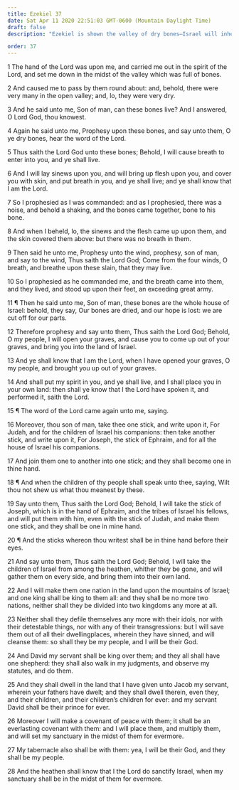 ```yaml
---
title: Ezekiel 37
date: Sat Apr 11 2020 22:51:03 GMT-0600 (Mountain Daylight Time)
draft: false
description: "Ezekiel is shown the valley of dry bones—Israel will inherit the land in the Resurrection—The stick of Judah (the Bible) and the stick of Joseph (the Book of Mormon) will become one in the Lord’s hand—The children of Israel will be gathered and cleansed—David (the Messiah) will reign over them—They will receive the everlasting gospel covenant."

order: 37
---
```

    
1 The hand of the Lord was upon me, and carried me out in the spirit of the Lord, and set me down in the midst of the valley which was full of bones.

2 And caused me to pass by them round about: and, behold, there were very many in the open valley; and, lo, they were very dry.

3 And he said unto me, Son of man, can these bones live? And I answered, O Lord God, thou knowest.

4 Again he said unto me, Prophesy upon these bones, and say unto them, O ye dry bones, hear the word of the Lord.

5 Thus saith the Lord God unto these bones; Behold, I will cause breath to enter into you, and ye shall live.

6 And I will lay sinews upon you, and will bring up flesh upon you, and cover you with skin, and put breath in you, and ye shall live; and ye shall know that I am the Lord.

7 So I prophesied as I was commanded: and as I prophesied, there was a noise, and behold a shaking, and the bones came together, bone to his bone.

8 And when I beheld, lo, the sinews and the flesh came up upon them, and the skin covered them above: but there was no breath in them.

9 Then said he unto me, Prophesy unto the wind, prophesy, son of man, and say to the wind, Thus saith the Lord God; Come from the four winds, O breath, and breathe upon these slain, that they may live.

10 So I prophesied as he commanded me, and the breath came into them, and they lived, and stood up upon their feet, an exceeding great army.

11 ¶ Then he said unto me, Son of man, these bones are the whole house of Israel: behold, they say, Our bones are dried, and our hope is lost: we are cut off for our parts.

12 Therefore prophesy and say unto them, Thus saith the Lord God; Behold, O my people, I will open your graves, and cause you to come up out of your graves, and bring you into the land of Israel.

13 And ye shall know that I am the Lord, when I have opened your graves, O my people, and brought you up out of your graves.

14 And shall put my spirit in you, and ye shall live, and I shall place you in your own land: then shall ye know that I the Lord have spoken it, and performed it, saith the Lord.

15 ¶ The word of the Lord came again unto me, saying.

16 Moreover, thou son of man, take thee one stick, and write upon it, For Judah, and for the children of Israel his companions: then take another stick, and write upon it, For Joseph, the stick of Ephraim, and for all the house of Israel his companions.

17 And join them one to another into one stick; and they shall become one in thine hand.

18 ¶ And when the children of thy people shall speak unto thee, saying, Wilt thou not shew us what thou meanest by these.

19 Say unto them, Thus saith the Lord God; Behold, I will take the stick of Joseph, which is in the hand of Ephraim, and the tribes of Israel his fellows, and will put them with him, even with the stick of Judah, and make them one stick, and they shall be one in mine hand.

20 ¶ And the sticks whereon thou writest shall be in thine hand before their eyes.

21 And say unto them, Thus saith the Lord God; Behold, I will take the children of Israel from among the heathen, whither they be gone, and will gather them on every side, and bring them into their own land.

22 And I will make them one nation in the land upon the mountains of Israel; and one king shall be king to them all: and they shall be no more two nations, neither shall they be divided into two kingdoms any more at all.

23 Neither shall they defile themselves any more with their idols, nor with their detestable things, nor with any of their transgressions: but I will save them out of all their dwellingplaces, wherein they have sinned, and will cleanse them: so shall they be my people, and I will be their God.

24 And David my servant shall be king over them; and they all shall have one shepherd: they shall also walk in my judgments, and observe my statutes, and do them.

25 And they shall dwell in the land that I have given unto Jacob my servant, wherein your fathers have dwelt; and they shall dwell therein, even they, and their children, and their children’s children for ever: and my servant David shall be their prince for ever.

26 Moreover I will make a covenant of peace with them; it shall be an everlasting covenant with them: and I will place them, and multiply them, and will set my sanctuary in the midst of them for evermore.

27 My tabernacle also shall be with them: yea, I will be their God, and they shall be my people.

28 And the heathen shall know that I the Lord do sanctify Israel, when my sanctuary shall be in the midst of them for evermore.
